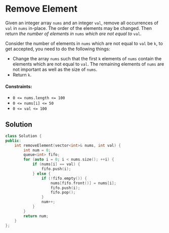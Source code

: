 # Remove Element
Given an integer array `nums` and an integer `val`, remove all occurrences of `val` in `nums` in-place. The order of the elements may be changed. Then return *the number of elements in* `nums` *which are not equal to* `val`.

Consider the number of elements in `nums` which are not equal to `val` be `k`, to get accepted, you need to do the following things:

- Change the array `nums` such that the first `k` elements of `nums` contain the elements which are not equal to `val`. The remaining elements of `nums` are not important as well as the size of `nums`.
- Return `k`.

#### Constraints:
- `0 <= nums.length <= 100`
- `0 <= nums[i] <= 50`
- `0 <= val <= 100`

## Solution
```cpp
class Solution {
public:
    int removeElement(vector<int>& nums, int val) {
        int num = 0;
        queue<int> fifo;
        for (auto i = 0; i < nums.size(); ++i) {
            if (nums[i] == val) {
                fifo.push(i);
            } else {
                if (!fifo.empty()) {
                    nums[fifo.front()] = nums[i];
                    fifo.push(i);
                    fifo.pop();
                }
                num++;
            }
        }
        return num;
    }
};
```
